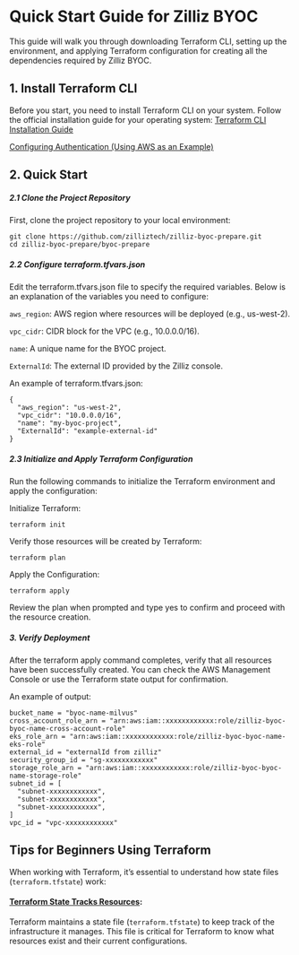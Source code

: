 # Quick Start Guide for Zilliz BYOC

This guide will walk you through downloading Terraform CLI, setting up the environment, and applying Terraform configuration for creating all the dependencies required by Zilliz BYOC.

## 1. Install Terraform CLI

Before you start, you need to install Terraform CLI on your system. Follow the official installation guide for your operating system:
[Terraform CLI Installation Guide](https://developer.hashicorp.com/terraform/downloads)

[Configuring Authentication (Using AWS as an Example)](https://developer.hashicorp.com/terraform/tutorials/aws-get-started/aws-build)


## 2. Quick Start

##### 2.1 Clone the Project Repository
First, clone the project repository to your local environment:
```
git clone https://github.com/zilliztech/zilliz-byoc-prepare.git
cd zilliz-byoc-prepare/byoc-prepare
```

##### 2.2 Configure terraform.tfvars.json
Edit the terraform.tfvars.json file to specify the required variables. Below is an explanation of the variables you need to configure:

`aws_region`: AWS region where resources will be deployed (e.g., us-west-2).

`vpc_cidr`: CIDR block for the VPC (e.g., 10.0.0.0/16).

`name`: A unique name for the BYOC project.

`ExternalId`: The external ID provided by the Zilliz console.

An example of terraform.tfvars.json:
```
{
  "aws_region": "us-west-2",
  "vpc_cidr": "10.0.0.0/16",
  "name": "my-byoc-project",
  "ExternalId": "example-external-id"
}
```
##### 2.3 Initialize and Apply Terraform Configuration
Run the following commands to initialize the Terraform environment and apply the configuration:

Initialize Terraform:

`terraform init`

Verify those resources will be created by Terraform:

`terraform plan`

Apply the Configuration:

`terraform apply`

Review the plan when prompted and type yes to confirm and proceed with the resource creation.

##### 3. Verify Deployment

After the terraform apply command completes, verify that all resources have been successfully created. You can check the AWS Management Console or use the Terraform state output for confirmation.

An example of output:

```
bucket_name = "byoc-name-milvus"
cross_account_role_arn = "arn:aws:iam::xxxxxxxxxxxx:role/zilliz-byoc-byoc-name-cross-account-role"
eks_role_arn = "arn:aws:iam::xxxxxxxxxxxx:role/zilliz-byoc-byoc-name-eks-role"
external_id = "externalId from zilliz"
security_group_id = "sg-xxxxxxxxxxxx"
storage_role_arn = "arn:aws:iam::xxxxxxxxxxxx:role/zilliz-byoc-byoc-name-storage-role"
subnet_id = [
  "subnet-xxxxxxxxxxxx",
  "subnet-xxxxxxxxxxxx",
  "subnet-xxxxxxxxxxxx",
]
vpc_id = "vpc-xxxxxxxxxxxx"
```

## Tips for Beginners Using Terraform
When working with Terraform, it’s essential to understand how state files (`terraform.tfstate`) work:

#### [Terraform State Tracks Resources](https://developer.hashicorp.com/terraform/language/state):

Terraform maintains a state file (`terraform.tfstate`) to keep track of the infrastructure it manages. This file is critical for Terraform to know what resources exist and their current configurations.
